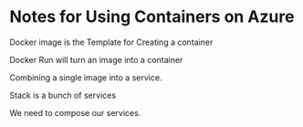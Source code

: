 # Notes for Using Containers on Azure

Docker image is the Template for Creating a container

Docker Run will turn an image into a container

Combining a single image into a service. 

Stack is a bunch of services

We need to compose our services. 